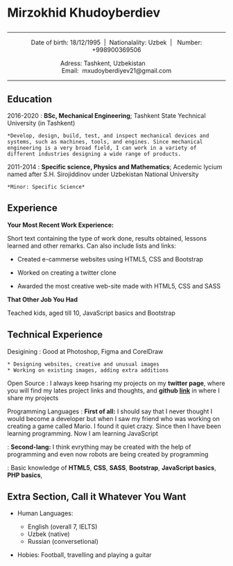<style>
    .name {
        text-align: left;
<<<<<<< HEAD
        font-size: 2.5rem;

=======
        font-size:d 2rem;
>>>>>>> 58027ac4411b4a8f5f608ed26222ae1ab4049d60
    }
    .info {
        text-align: center;
        
    }
</style>

# <p class='name'>Mirzokhid Khudoyberdiev</p>

---

<p class="info">Date of birth: 18/12/1995 &nbsp;|&nbsp; Nationalality: Uzbek &nbsp;| &nbsp; Number: +998900369506</p>

<p class="info">Adress:  <adress>Tashkent, Uzbekistan</adress>   &nbsp;&nbsp;&nbsp;&nbsp;&nbsp;&nbsp;&nbsp; &nbsp;&nbsp;&nbsp;&nbsp;&nbsp;&nbsp;&nbsp; Email:&nbsp;&nbsp;mxudoyberdiyev21@gmail.com</p>

---

## Education

2016-2020
: **BSc, Mechanical Engineering**; Tashkent State Yechnical University (in Tashkent)

    *Develop, design, build, test, and inspect mechanical devices and systems, such as machines, tools, and engines. Since mechanical engineering is a very broad field, I can work in a variety of different industries designing a wide range of products.

2011-2014
: **Specific science, Physics and Mathematics**; Acedemic lycium named after S.H. Sirojiddinov under Uzbekistan National University

    *Minor: Specific Science*

## Experience

**Your Most Recent Work Experience:**

Short text containing the type of work done, results obtained, lessons learned and other remarks. Can also include lists and links:

- Created e-cammerse websites using HTML5, CSS and Bootstrap

- Worked on creating a twitter clone

- Awarded the most creative web-site made with HTML5, CSS and SASS

**That Other Job You Had**

Teached kids, aged till 10, JavaScript basics and Bootstrap

## Technical Experience

Desigining
: Good at Photoshop, Figma and CorelDraw

    * Designing websites, creative and unusual images
    * Working on existing images, adding extra additions

Open Source
: I always keep hsaring my projects on my **twitter page**, where you will find my lates project links and thoughts, and **github [link](https://github.com/mirzokhid10)** in where I share my projects

Programming Languages
: **First of all:** I should say that I never thought I would become a developer but when I saw my friend who was working on creating a game called Mario. I found it quiet crazy. Since then I have been learning programming. Now I am learning JavaScript

: **Second-lang:** I think evrything may be created with the help of programming and even now robots are being created by programming

: Basic knowledge of **HTML5**, **CSS**, **SASS**, **Bootstrap**, **JavaScript basics**, **PHP basics**,

[ref]: https://github.com/githubuser/superlongprojectname

## Extra Section, Call it Whatever You Want

- Human Languages:

  - English (overall 7, IELTS)
  - Uzbek (native)
  - Russian (conversetional)

- Hobies: Football, travelling and playing a guitar
